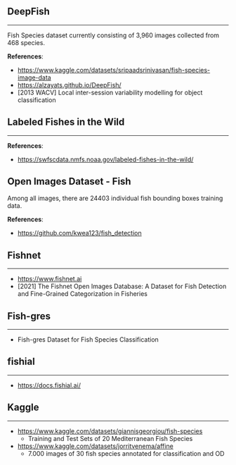 ## DeepFish
----
Fish Species dataset currently consisting of 3,960 images collected from 468 species.

**References**:
- https://www.kaggle.com/datasets/sripaadsrinivasan/fish-species-image-data
- https://alzayats.github.io/DeepFish/
- [2013 WACV] Local inter-session variability modelling for object classification


## Labeled Fishes in the Wild
----
**References**:
- https://swfscdata.nmfs.noaa.gov/labeled-fishes-in-the-wild/


## Open Images Dataset - Fish
Among all images, there are 24403 individual fish bounding boxes training data.

**References**:
- https://github.com/kwea123/fish_detection


## Fishnet
----
- https://www.fishnet.ai
- [2021] The Fishnet Open Images Database: A Dataset for Fish Detection and Fine-Grained Categorization in Fisheries


## Fish-gres
---
- Fish-gres Dataset for Fish Species Classification


## fishial
---
- https://docs.fishial.ai/


## Kaggle
--- 
- https://www.kaggle.com/datasets/giannisgeorgiou/fish-species
    - Training and Test Sets of 20 Mediterranean Fish Species
- https://www.kaggle.com/datasets/jorritvenema/affine
    - 7.000 images of 30 fish species annotated for classification and OD

